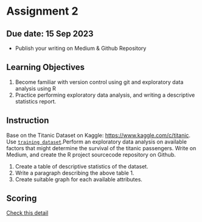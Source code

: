 # Assignment 2

## Due date: 15 Sep 2023
- Publish your writing on Medium & Github Repository 
## Learning Objectives
1. Become familiar with version control using git and exploratory data analysis using R
2. Practice performing exploratory data analysis, and writing a descriptive statistics report. 

## Instruction
Base on the Titanic Dataset on Kaggle: https://www.kaggle.com/c/titanic. Use [`training dataset`](https://www.kaggle.com/c/titanic/data).Perform an exploratory data analysis on available factors that might determine the survival of the titanic passengers. Write on Medium, and create the R project sourcecode repository on Github.

1. Create a table of descriptive statistics of the dataset. 
2. Write a paragraph describing the above table 1.
3. Create suitable graph for each available attributes.

## Scoring
[Check this detail](./02-rubric.md)
